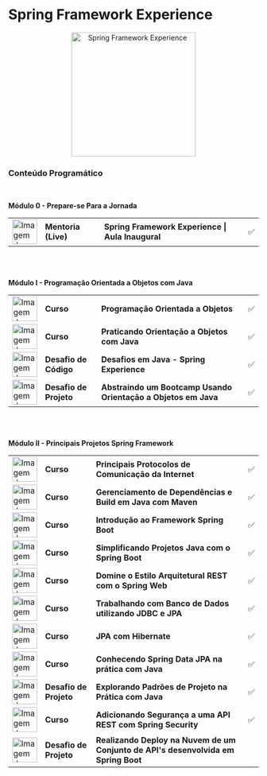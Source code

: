 # Spring Framework Experience 
<p align="center">
  <img src="https://hermes.digitalinnovation.one/tracks/22cdb398-5ca2-4420-ae76-7a7ec5078ea8.png" width="250" title="Spring Framework Experience">
</p>

### Conteúdo Programático

<br>

**Módulo 0 - Prepare-se Para a Jornada**

<table>
  <tr>
    <td><img src="https://hermes.digitalinnovation.one/tracks/22cdb398-5ca2-4420-ae76-7a7ec5078ea8.png" alt="Imagem do bootcamp Spring Framework Experience | Aula Inaugural" width="50"></td>
    <td><b>Mentoria (Live)</b></td>
    <td><b>Spring Framework Experience | Aula Inaugural</b></td>
    <td>✅</td>
  </tr>
</table>

<br><br>

**Módulo I - Programação Orientada a Objetos com Java**

<table>
  <tr>
    <td><img src="https://hermes.digitalinnovation.one/courses/badge/082b60cb-8118-4ca7-a861-24ce54fdef21.png" alt="Imagem do bootcamp Programação Orientada a Objetos" width="50"></td>
    <td><b>Curso</b></td>
    <td><b>Programação Orientada a Objetos</b></td>
    <td>✅</td>
  </tr>
  <tr>
    <td><img src="https://hermes.digitalinnovation.one/courses/badge/bc2c4fe0-3538-4ca0-9e11-3bc1a9a70e83.png" alt="Imagem do bootcamp Praticando Orientação a Objetos com Java" width="50"></td>
    <td><b>Curso</b></td>
    <td><b>Praticando Orientação a Objetos com Java</b></td>
    <td>✅</td>
  </tr>
  <tr>
    <td><img src="https://hermes.digitalinnovation.one/code_challenge/badge/f3fc3d80-7c5b-47fc-8ae5-a303c722b914.png" alt="Imagem do bootcamp Desafios em Java - Spring Experience" width="50"></td>
    <td><b>Desafio de Código</b></td>
    <td><b>Desafios em Java - Spring Experience</b></td>
    <td>✅</td>
  </tr>
  <tr>
    <td><img src="https://hermes.digitalinnovation.one/lab_projects/badges/aa75185f-0152-4d02-ba1f-930f4d60850e.png" alt="Imagem do bootcamp Abstraindo um Bootcamp Usando Orientação a Objetos em Java" width="50"></td>
    <td><b>Desafio de Projeto</b></td>
    <td><b>Abstraindo um Bootcamp Usando Orientação a Objetos em Java</b></td>
    <td>✅</td>
  </tr>
</table>

<br><br>

**Módulo II - Principais Projetos Spring Framework**

<table>
  <tr>
    <td><img src="https://hermes.digitalinnovation.one/courses/badge/995e9d14-99e8-4879-b978-b1d961f3ad88.png" alt="Imagem do bootcamp Principais Protocolos de Comunicação da Internet" width="50"></td>
    <td><b>Curso</b></td>
    <td><b>Principais Protocolos de Comunicação da Internet</b></td>
    <td>✅</td>
  </tr>
  <tr>
    <td><img src="https://hermes.digitalinnovation.one/courses/badge/742981af-c62e-4de5-971e-1a73b632b242.png" alt="Imagem do bootcamp Gerenciamento de Dependências e Build em Java com Maven" width="50"></td>
    <td><b>Curso</b></td>
    <td><b>Gerenciamento de Dependências e Build em Java com Maven</b></td>
    <td>✅</td>
  </tr>
  <tr>
    <td><img src="https://hermes.digitalinnovation.one/courses/badge/1dcc883a-37fa-42a9-a2a1-1cf012ffb34e.png" alt="Imagem do bootcamp Introdução ao Framework Spring Boot" width="50"></td>
    <td><b>Curso</b></td>
    <td><b>Introdução ao Framework Spring Boot</b></td>
    <td>✅</td>
  </tr>
  <tr>
    <td><img src="https://hermes.digitalinnovation.one/courses/badge/eac33c02-ed6e-43e6-833f-441647fdb848.png" alt="Imagem do bootcamp Simplificando Projetos Java com o Spring Boot" width="50"></td>
    <td><b>Curso</b></td>
    <td><b>Simplificando Projetos Java com o Spring Boot</b></td>
    <td>✅</td>
  </tr>
  <tr>
    <td><img src="https://hermes.digitalinnovation.one/courses/badge/30a89fdb-61a4-4ccd-986f-1c79ec5ded53.png" alt="Imagem do bootcamp Domine o Estilo Arquitetural REST com o Spring Web" width="50"></td>
    <td><b>Curso</b></td>
    <td><b>Domine o Estilo Arquitetural REST com o Spring Web</b></td>
    <td>✅</td>
  </tr>
  <tr>
    <td><img src="https://hermes.digitalinnovation.one/courses/badge/98e52508-d41b-455f-9294-2c124cc21510.png" alt="Imagem do bootcamp Trabalhando com Banco de Dados utilizando JDBC e JPA" width="50"></td>
    <td><b>Curso</b></td>
    <td><b>Trabalhando com Banco de Dados utilizando JDBC e JPA</b></td>
    <td>✅</td>
  </tr>
  <tr>
    <td><img src="https://hermes.digitalinnovation.one/courses/badge/e3131cb9-bb94-4a30-bc47-a41429a7c11d.png" alt="Imagem do bootcamp JPA com Hibernate" width="50"></td>
    <td><b>Curso</b></td>
    <td><b>JPA com Hibernate</b></td>
    <td>✅</td>
  </tr>
  <tr>
    <td><img src="https://hermes.digitalinnovation.one/lab_projects/badges/09f9eb3d-604e-4ab3-ad00-5e64855dc4d5.png" alt="Imagem do bootcamp Conhecendo Spring Data JPA na prática com Java" width="50"></td>
    <td><b>Curso</b></td>
    <td><b>Conhecendo Spring Data JPA na prática com Java</b></td>
    <td>✅</td>
  </tr>
  <tr>
    <td><img src="https://hermes.digitalinnovation.one/lab_projects/badges/596aa9d8-34c0-4369-bb27-d2f00347f45e.png" alt="Imagem do bootcamp Explorando Padrões de Projeto na Prática com Java" width="50"></td>
    <td><b>Desafio de Projeto</b></td>
    <td><b>Explorando Padrões de Projeto na Prática com Java</b></td>
    <td>✅</td>
  </tr>
  <tr>
    <td><img src="https://hermes.digitalinnovation.one/courses/badge/c76372f9-1b3e-4f58-8cc1-d57e3b33b4d6.png" alt="Imagem do bootcamp Adicionando Segurança a uma API REST com Spring Security" width="50"></td>
    <td><b>Curso</b></td>
    <td><b>Adicionando Segurança a uma API REST com Spring Security</b></td>
    <td>✅</td>
  </tr>
  <tr>
    <td><img src="https://hermes.digitalinnovation.one/lab_projects/badges/357b5b98-49ef-4e05-a993-bdf2f4bca46a.png" alt="Imagem do bootcamp Criação de Pipes com Angular" width="50"></td>
    <td><b>Desafio de Projeto</b></td>
    <td><b>Realizando Deploy na Nuvem de um Conjunto de API's desenvolvida em Spring Boot</b></td>
    <td></td>
  </tr>
</table>

<br><br>